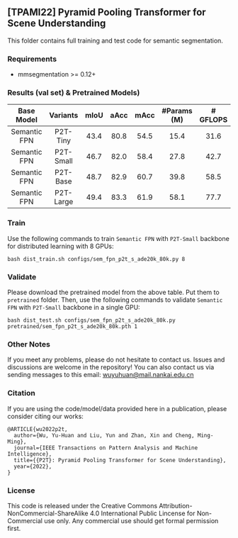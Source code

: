 ## [TPAMI22] Pyramid Pooling Transformer for Scene Understanding

This folder contains full training and test code for semantic segmentation.

### Requirements

* mmsegmentation >= 0.12+

### Results (val set) & Pretrained Models)


|  Base Model    | Variants  | mIoU | aAcc | mAcc | #Params (M) | # GFLOPS |                         Google Drive                         |
| :--: | :-------: | :--: | :--: | :---------: | :------: | :----------------------------------------------------------: | :----------------------------------------------------------: |
| Semantic FPN    | P2T-Tiny  | 43.4 | 80.8 |    54.5    |    15.4    |   31.6   | [[weights]](https://drive.google.com/file/d/1x9EweWx77pXrHOCc7RJF3sYK2rht0_4m/view?usp=sharing)\|[[log]](https://drive.google.com/file/d/1CDofCg9pi0Cyiha_dIimggF228M5mOeH/view?usp=sharing) |
| Semantic FPN    | P2T-Small | 46.7 | 82.0 |    58.4    |    27.8    |   42.7   | [[weights]](https://drive.google.com/file/d/1FlwhyVKw0zqj2mux248gIQFQ8DGPi8rS/view?usp=sharing)\|[[log]](https://drive.google.com/file/d/1bCZz7y0I0EEw74KaVg5iAr3hBYtSIEii/view?usp=sharing) |
| Semantic FPN    | P2T-Base  | 48.7 | 82.9 |    60.7    |    39.8    |   58.5   | [[weights]](https://drive.google.com/file/d/1iZoWexUTPUDSIZiJHNRt2zZl2kFj68F4/view?usp=sharing)\|[[log]](https://drive.google.com/file/d/13_XaX0XtYSzPatVl54ihFbEwflHLVvsl/view?usp=sharing) |
| Semantic FPN      | P2T-Large | 49.4 | 83.3 |    61.9    |    58.1    |   77.7   | [[weights]](https://drive.google.com/file/d/13jBJ7ShDJd1juViC-zPtfLXYPRwkNfya/view?usp=sharing)\|[[log]](https://drive.google.com/file/d/1-RLjGzez-_O2_8obbXvUYGhWacPnqK1U/view?usp=sharing) |



### Train

Use the following commands to train `Semantic FPN` with `P2T-Small` backbone for distributed learning with 8 GPUs:

````
bash dist_train.sh configs/sem_fpn_p2t_s_ade20k_80k.py 8
````

### Validate

Please download the pretrained model from the above table. Put them to `pretrained` folder.
Then, use the following commands to validate `Semantic FPN` with `P2T-Small` backbone in a single GPU:

````
bash dist_test.sh configs/sem_fpn_p2t_s_ade20k_80k.py pretrained/sem_fpn_p2t_s_ade20k_80k.pth 1
````


### Other Notes

If you meet any problems, please do not hesitate to contact us.
Issues and discussions are welcome in the repository!
You can also contact us via sending messages to this email: wuyuhuan@mail.nankai.edu.cn



### Citation

If you are using the code/model/data provided here in a publication, please consider citing our works:

````
@ARTICLE{wu2022p2t,
  author={Wu, Yu-Huan and Liu, Yun and Zhan, Xin and Cheng, Ming-Ming},
  journal={IEEE Transactions on Pattern Analysis and Machine Intelligence}, 
  title={{P2T}: Pyramid Pooling Transformer for Scene Understanding}, 
  year={2022},
}
````

### License

This code is released under the Creative Commons Attribution-NonCommercial-ShareAlike 4.0 International Public Lincense for Non-Commercial use only. Any commercial use should get formal permission first.

